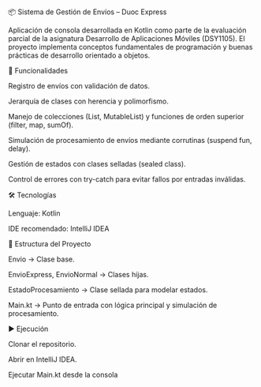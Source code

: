 📦 Sistema de Gestión de Envíos – Duoc Express

Aplicación de consola desarrollada en Kotlin como parte de la evaluación parcial de la asignatura Desarrollo de Aplicaciones Móviles (DSY1105).
El proyecto implementa conceptos fundamentales de programación y buenas prácticas de desarrollo orientado a objetos.

🚀 Funcionalidades

Registro de envíos con validación de datos.

Jerarquía de clases con herencia y polimorfismo.

Manejo de colecciones (List, MutableList) y funciones de orden superior (filter, map, sumOf).

Simulación de procesamiento de envíos mediante corrutinas (suspend fun, delay).

Gestión de estados con clases selladas (sealed class).

Control de errores con try-catch para evitar fallos por entradas inválidas.

🛠️ Tecnologías

Lenguaje: Kotlin

IDE recomendado: IntelliJ IDEA

📂 Estructura del Proyecto

Envio → Clase base.

EnvioExpress, EnvioNormal → Clases hijas.

EstadoProcesamiento → Clase sellada para modelar estados.

Main.kt → Punto de entrada con lógica principal y simulación de procesamiento.

▶️ Ejecución

Clonar el repositorio.

Abrir en IntelliJ IDEA.

Ejecutar Main.kt desde la consola
